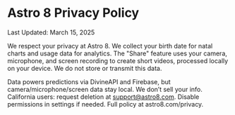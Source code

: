 # Astro 8 Privacy Policy
Last Updated: March 15, 2025

We respect your privacy at Astro 8. We collect your birth date for natal charts and usage data for analytics. The "Share" feature uses your camera, microphone, and screen recording to create short videos, processed locally on your device. We do not store or transmit this data.

Data powers predictions via DivineAPI and Firebase, but camera/microphone/screen data stay local. We don’t sell your info. California users: request deletion at support@astro8.com. Disable permissions in settings if needed. Full policy at astro8.com/privacy.

